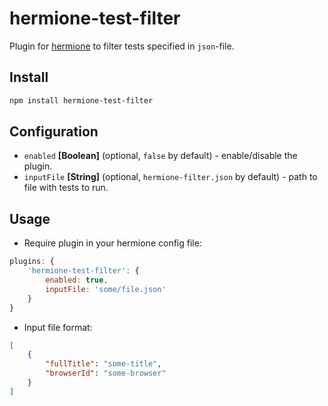 # hermione-test-filter

Plugin for [hermione](https://github.com/gemini-testing/hermione) to filter tests specified in `json`-file.

## Install

```bash
npm install hermione-test-filter
```

## Configuration
* `enabled` **[Boolean]** (optional, `false` by default) - enable/disable the plugin.
* `inputFile` **[String]** (optional, `hermione-filter.json` by default) - path to file with tests to run.

## Usage
* Require plugin in your hermione config file:
```js
plugins: {
    'hermione-test-filter': {
        enabled: true,
        inputFile: 'some/file.json'
    }
}
```
* Input file format:
```json
[
    {
        "fullTitle": "some-title",
        "browserId": "some-browser"
    }
]
```
